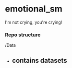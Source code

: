 # emotional_sm
I'm not crying, you're crying!



### Repo structure

/Data
- contains datasets
  - 



